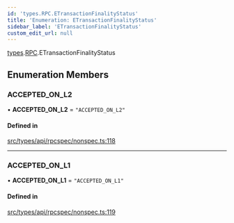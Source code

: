 ```yaml
---
id: 'types.RPC.ETransactionFinalityStatus'
title: 'Enumeration: ETransactionFinalityStatus'
sidebar_label: 'ETransactionFinalityStatus'
custom_edit_url: null
---
```


[types](../namespaces/types.md).[RPC](../namespaces/types.RPC.md).ETransactionFinalityStatus

## Enumeration Members

### ACCEPTED_ON_L2

• **ACCEPTED_ON_L2** = `"ACCEPTED_ON_L2"`

#### Defined in

[src/types/api/rpcspec/nonspec.ts:118](https://github.com/starknet-io/starknet.js/blob/v5.24.3/src/types/api/rpcspec/nonspec.ts#L118)

---

### ACCEPTED_ON_L1

• **ACCEPTED_ON_L1** = `"ACCEPTED_ON_L1"`

#### Defined in

[src/types/api/rpcspec/nonspec.ts:119](https://github.com/starknet-io/starknet.js/blob/v5.24.3/src/types/api/rpcspec/nonspec.ts#L119)
